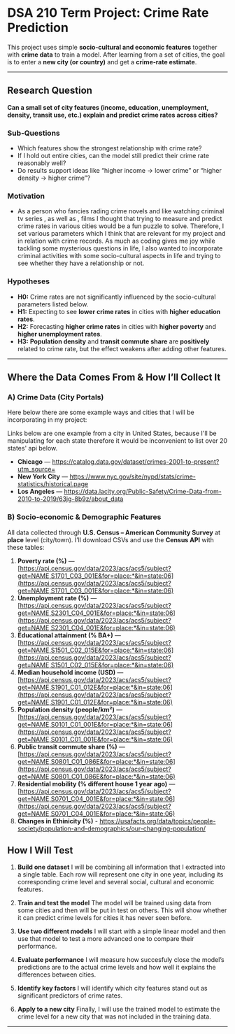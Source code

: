 # DSA 210 Term Project: Crime Rate Prediction

This project uses simple **socio‑cultural and economic features** together with **crime data** to train a model. After learning from a set of cities, the goal is to enter a **new city (or country)** and get a **crime‑rate estimate**.

---

## Research Question

**Can a small set of city features (income, education, unemployment, density, transit use, etc.) explain and predict crime rates across cities?**

### Sub‑Questions

* Which features show the strongest relationship with crime rate?
* If I hold out entire cities, can the model still predict their crime rate reasonably well?
* Do results support ideas like “higher income → lower crime” or “higher density → higher crime”?

### Motivation
* As a person who fancies rading crime novels and like watching criminal tv series , as well as , films  I thought that trying to measure and predict crime rates in various cities would be a fun puzzle to solve. Therefore, I set various parameters which I think that are relevant for my project and in relation with crime records. As much as coding gives me joy while tackling some mysterious questions in life, I also wanted to incorporate criminal activities with some socio-cultural aspects in life and trying to see whether they have a relationship or not.

### Hypotheses

* **H0:** Crime rates are not significantly influenced by the socio-cultural parameters listed below.
* **H1:** Expecting to see **lower crime rates** in cities with **higher education rates**.
* **H2:** Forecasting **higher crime rates** in cities with **higher poverty** and **higher unemployment rates**.
* **H3:** **Population density** and **transit commute share** are **positively** related to crime rate, but the effect weakens after adding other features.

---

## Where the Data Comes From & How I’ll Collect It


### A) Crime Data (City Portals)

Here below there are some example ways and cities that I will be incorporating in my project:

Links below are one example from a city in United States, because I'll be manipulating for each state therefore it would be inconvenient to list over 20 states' api below.

* **Chicago** — https://catalog.data.gov/dataset/crimes-2001-to-present?utm_source=
* **New York City** — https://www.nyc.gov/site/nypd/stats/crime-statistics/historical.page
* **Los Angeles** — https://data.lacity.org/Public-Safety/Crime-Data-from-2010-to-2019/63jg-8b9z/about_data


### B) Socio‑economic & Demographic Features 

All data collected through **U.S. Census – American Community Survey** at **place** level (city/town). I’ll download CSVs and use the **Census API** with these tables:


1. **Poverty rate (%)** — [https://api.census.gov/data/2023/acs/acs5/subject?get=NAME,S1701_C03_001E&for=place:*&in=state:06](https://api.census.gov/data/2023/acs/acs5/subject?get=NAME,S1701_C03_001E&for=place:*&in=state:06)
2. **Unemployment rate (%)** — [https://api.census.gov/data/2023/acs/acs5/subject?get=NAME,S2301_C04_001E&for=place:*&in=state:06](https://api.census.gov/data/2023/acs/acs5/subject?get=NAME,S2301_C04_001E&for=place:*&in=state:06)
3. **Educational attainment (% BA+)** — [https://api.census.gov/data/2023/acs/acs5/subject?get=NAME,S1501_C02_015E&for=place:*&in=state:06](https://api.census.gov/data/2023/acs/acs5/subject?get=NAME,S1501_C02_015E&for=place:*&in=state:06)
4. **Median household income (USD)** — [https://api.census.gov/data/2023/acs/acs5/subject?get=NAME,S1901_C01_012E&for=place:*&in=state:06](https://api.census.gov/data/2023/acs/acs5/subject?get=NAME,S1901_C01_012E&for=place:*&in=state:06)
5. **Population density (people/km²)** — [https://api.census.gov/data/2023/acs/acs5/subject?get=NAME,S0101_C01_001E&for=place:*&in=state:06](https://api.census.gov/data/2023/acs/acs5/subject?get=NAME,S0101_C01_001E&for=place:*&in=state:06)
6. **Public transit commute share (%)** — [https://api.census.gov/data/2023/acs/acs5/subject?get=NAME,S0801_C01_086E&for=place:*&in=state:06](https://api.census.gov/data/2023/acs/acs5/subject?get=NAME,S0801_C01_086E&for=place:*&in=state:06)
7. **Residential mobility (% different house 1 year ago)** — [https://api.census.gov/data/2023/acs/acs5/subject?get=NAME,S0701_C04_001E&for=place:*&in=state:06](https://api.census.gov/data/2023/acs/acs5/subject?get=NAME,S0701_C04_001E&for=place:*&in=state:06)
8. **Changes in Ethinicity (%)** - https://usafacts.org/data/topics/people-society/population-and-demographics/our-changing-population/


## How I Will Test

1. **Build one dataset**
   I will be combining all information that I extracted into a single table.
   Each row will represent one city in one year, including its corresponding crime level and several social, cultural and economic features.

2. **Train and test the model**
   The model will be trained using data from some cities and then will be put in test on others.
   This will show whether it can predict crime levels for cities it has never seen before.

3. **Use two different models**
   I will start with a simple linear model and then use that model to test a more advanced one to compare their performance.

4. **Evaluate performance**
   I will measure how succesfuly close the model’s predictions are to the actual crime levels and how well it explains the differences between cities.

5. **Identify key factors**
   I will identify which city features stand out as significant predictors of crime rates.

6. **Apply to a new city**
   Finally, I will use the trained model to estimate the crime level for a new city that was not included in the training data.

---

